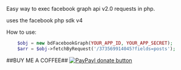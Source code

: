 Easy way to exec facebook graph api v2.0 requests in php.

uses the facebook php sdk v4

How to use:

```php
	$obj = new bdFacebookGraph(YOUR_APP_ID, YOUR_APP_SECRET);
	$arr = $obj->fetchByRequest('/373569914045?fields=posts');
```

##BUY ME A COFFEE##
[![PayPayl donate button](https://img.shields.io/badge/paypal-donate-yellow.svg)](https://www.paypal.com/cgi-bin/webscr?cmd=_s-xclick&hosted_button_id=XX68BNMVCD7YS "Donate once-off to this project using Paypal")